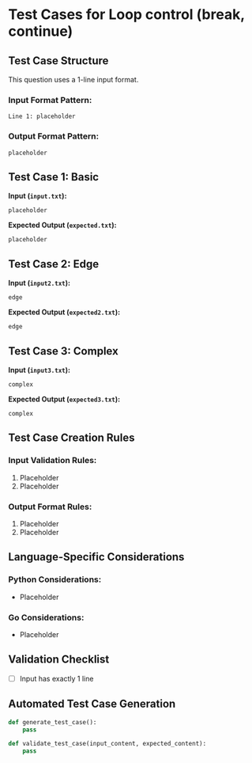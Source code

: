 # Test Cases for Loop control (break, continue)

## Test Case Structure
This question uses a 1-line input format.

### Input Format Pattern:
```
Line 1: placeholder
```

### Output Format Pattern:
```
placeholder
```

## Test Case 1: Basic
**Input (`input.txt`):**
```
placeholder
```
**Expected Output (`expected.txt`):**
```
placeholder
```

## Test Case 2: Edge
**Input (`input2.txt`):**
```
edge
```
**Expected Output (`expected2.txt`):**
```
edge
```

## Test Case 3: Complex
**Input (`input3.txt`):**
```
complex
```
**Expected Output (`expected3.txt`):**
```
complex
```

## Test Case Creation Rules
### Input Validation Rules:
1. Placeholder
2. Placeholder

### Output Format Rules:
1. Placeholder
2. Placeholder

## Language-Specific Considerations
### Python Considerations:
- Placeholder

### Go Considerations:
- Placeholder

## Validation Checklist
- [ ] Input has exactly 1 line

## Automated Test Case Generation
```python
def generate_test_case():
    pass

def validate_test_case(input_content, expected_content):
    pass
```
